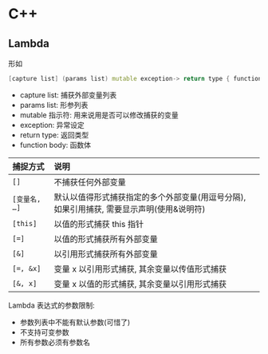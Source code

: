 # C++

## Lambda

形如

```cpp
[capture list] (params list) mutable exception-> return type { function body }
```

- capture list: 捕获外部变量列表
- params list: 形参列表
- mutable 指示符: 用来说用是否可以修改捕获的变量
- exception: 异常设定
- return type: 返回类型
- function body: 函数体

| 捕捉方式       | 说明                                                                                          |
| :-             | :-                                                                                            |
| `[]`           | 	不捕获任何外部变量                                                                        |
| `[变量名, …]` | 默认以值得形式捕获指定的多个外部变量(用逗号分隔), 如果引用捕获, 需要显示声明(使用&说明符) |
| `[this]`       | 	以值的形式捕获 this 指针                                                                  |
| `[=]`          | 	以值的形式捕获所有外部变量                                                                |
| `[&]`          | 以引用形式捕获所有外部变量                                                                    |
| `[=, &x]`      | 	变量 x 以引用形式捕获, 其余变量以传值形式捕获                                            |
| `[&, x]`       | 	变量 x 以值的形式捕获, 其余变量以引用形式捕获                                            |

Lambda 表达式的参数限制:
- 参数列表中不能有默认参数(可惜了)
- 不支持可变参数
- 所有参数必须有参数名
